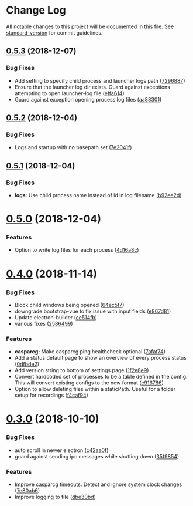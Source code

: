 # Change Log

All notable changes to this project will be documented in this file. See [standard-version](https://github.com/conventional-changelog/standard-version) for commit guidelines.

<a name="0.5.3"></a>
## [0.5.3](https://github.com/nrkno/tv-automation-casparcg-launcher/compare/v0.5.2...v0.5.3) (2018-12-07)


### Bug Fixes

* Add setting to specify child process and launcher logs path ([7296887](https://github.com/nrkno/tv-automation-casparcg-launcher/commit/7296887))
* Ensure that the launcher log dir exists. Guard against exceptions attempting to open launcher-log file ([effa614](https://github.com/nrkno/tv-automation-casparcg-launcher/commit/effa614))
* Guard against exception opening process log files ([aa88301](https://github.com/nrkno/tv-automation-casparcg-launcher/commit/aa88301))



<a name="0.5.2"></a>
## [0.5.2](https://github.com/nrkno/tv-automation-casparcg-launcher/compare/v0.5.1...v0.5.2) (2018-12-04)


### Bug Fixes

* Logs and startup with no basepath set ([7e2041f](https://github.com/nrkno/tv-automation-casparcg-launcher/commit/7e2041f))



<a name="0.5.1"></a>
## [0.5.1](https://github.com/nrkno/tv-automation-casparcg-launcher/compare/v0.5.0...v0.5.1) (2018-12-04)


### Bug Fixes

* **logs:** Use child process name instead of id in log filename ([b92ee2d](https://github.com/nrkno/tv-automation-casparcg-launcher/commit/b92ee2d))



<a name="0.5.0"></a>
# [0.5.0](https://github.com/nrkno/tv-automation-casparcg-launcher/compare/v0.4.0...v0.5.0) (2018-12-04)


### Features

* Option to write log files for each process ([4d16a8c](https://github.com/nrkno/tv-automation-casparcg-launcher/commit/4d16a8c))



<a name="0.4.0"></a>
# [0.4.0](https://github.com/nrkno/tv-automation-casparcg-launcher/compare/v0.3.0...v0.4.0) (2018-11-14)


### Bug Fixes

* Block child windows being opened ([64ec5f7](https://github.com/nrkno/tv-automation-casparcg-launcher/commit/64ec5f7))
* downgrade bootstrap-vue to fix issue with input fields ([e867d81](https://github.com/nrkno/tv-automation-casparcg-launcher/commit/e867d81))
* Update electron-builder ([ce514fb](https://github.com/nrkno/tv-automation-casparcg-launcher/commit/ce514fb))
* various fixes ([2586499](https://github.com/nrkno/tv-automation-casparcg-launcher/commit/2586499))


### Features

* **casparcg:** Make casparcg ping healthcheck optional ([7afaf74](https://github.com/nrkno/tv-automation-casparcg-launcher/commit/7afaf74))
* Add a status default page to show an overview of every process status ([0dfbde2](https://github.com/nrkno/tv-automation-casparcg-launcher/commit/0dfbde2))
* Add version string to bottom of settings page ([1f2e8e9](https://github.com/nrkno/tv-automation-casparcg-launcher/commit/1f2e8e9))
* Convert hardcoded set of processes to be a table defined in the config. This will convert existing configs to the new format ([e916786](https://github.com/nrkno/tv-automation-casparcg-launcher/commit/e916786))
* Option to allow deleting files within a staticPath. Useful for a folder setup for recordings ([f4caf94](https://github.com/nrkno/tv-automation-casparcg-launcher/commit/f4caf94))



<a name="0.3.0"></a>
# [0.3.0](https://github.com/nrkno/tv-automation-casparcg-launcher/compare/v0.2.0...v0.3.0) (2018-10-10)


### Bug Fixes

* auto scroll in newer electron ([c42aa0f](https://github.com/nrkno/tv-automation-casparcg-launcher/commit/c42aa0f))
* guard against sending ipc messages while shutting down ([35f9854](https://github.com/nrkno/tv-automation-casparcg-launcher/commit/35f9854))


### Features

* Improve casparcg timeouts. Detect and ignore system clock changes ([7e80ab6](https://github.com/nrkno/tv-automation-casparcg-launcher/commit/7e80ab6))
* Improve logging to file ([dbe30bd](https://github.com/nrkno/tv-automation-casparcg-launcher/commit/dbe30bd))
